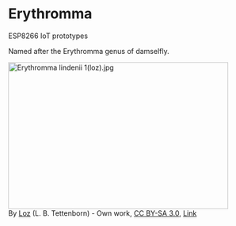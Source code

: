 # Erythromma
ESP8266 IoT prototypes

Named after the Erythromma genus of damselfly.
<p><a href="https://en.wikipedia.org/wiki/Erythromma"><img height="296" width="444" src="https://upload.wikimedia.org/wikipedia/commons/thumb/3/3a/Erythromma_lindenii_1%28loz%29.jpg/1200px-Erythromma_lindenii_1%28loz%29.jpg" alt="Erythromma lindenii 1(loz).jpg"></a><br>By <a href="//commons.wikimedia.org/wiki/User:Loz" title="User:Loz">Loz</a> (L. B. Tettenborn) - <span class="int-own-work" lang="en">Own work</span>, <a href="https://creativecommons.org/licenses/by-sa/3.0" title="Creative Commons Attribution-Share Alike 3.0">CC BY-SA 3.0</a>, <a href="https://commons.wikimedia.org/w/index.php?curid=20019866">Link</a></p>


